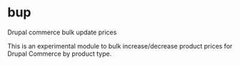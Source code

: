 # bup
Drupal commerce bulk update prices

This is an experimental module to bulk increase/decrease product prices for Drupal Commerce by product type.
